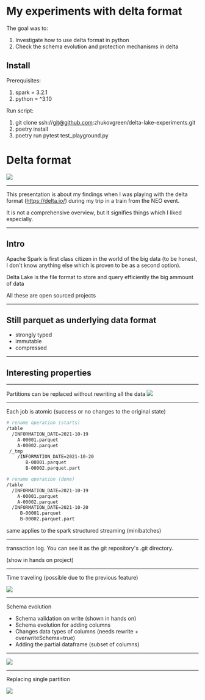 # My experiments with delta format

The goal was to:
1. Investigate how to use delta format in python
2. Check the schema evolution and protection mechanisms in delta

## Install

Prerequisites:
1. spark = 3.2.1
2. python = ^3.10

Run script:
1. git clone ssh://git@github.com:zhukovgreen/delta-lake-experiments.git
2. poetry install
3. poetry run pytest test_playground.py 

# Delta format

![](https://i.imgur.com/xVw8E3F.png)

---

This presentation is about my findings when
I was playing with the delta format (https://delta.io/)
during my trip in a train from the NEO event.

It is not a comprehensive overview, but it signifies 
things which I liked especially.

---

## Intro

Apache Spark is first class citizen in the world of the big data (to be honest, I don't know anything else which is proven to be as a second option).

Delta Lake is the file format to store and query efficiently the big ammount of data

All these are open sourced projects

---

## Still parquet as underlying data format

- strongly typed
- immutable
- compressed

---

## Interesting properties

---

Partitions can be replaced without rewriting all the data
![](https://i.imgur.com/eI789xx.png)

---

Each job is atomic (success or no changes to the original state)
```bash
# rename operation (starts)
/table
  /INFORMATION_DATE=2021-10-19
    A-00001.parquet
    A-00002.parquet
 /_tmp
    /INFORMATION_DATE=2021-10-20
       B-00001.parquet
       B-00002.parquet.part
```
```bash
# rename operation (done)
/table
  /INFORMATION_DATE=2021-10-19
    A-00001.parquet
    A-00002.parquet
  /INFORMATION_DATE=2021-10-20
     B-00001.parquet
     B-00002.parquet.part
```

same applies to the spark structured streaming (minibatches)

---

transaction log. You can see it as the git repository's .git directory.

(show in hands on project)

---

Time traveling (possible due to the previous feature)

![](https://i.imgur.com/HcKa25X.png)

---

Schema evolution

- Schema validation on write (shown in hands on)
- Schema evolution for adding columns
- Changes data types of columns (needs rewrite + overwriteSchema=true)
- Adding the partial dataframe (subset of columns)

---
![](https://i.imgur.com/CVSBWmU.png)

---

Replacing single partition

![](https://i.imgur.com/TqGRr2Z.png)

